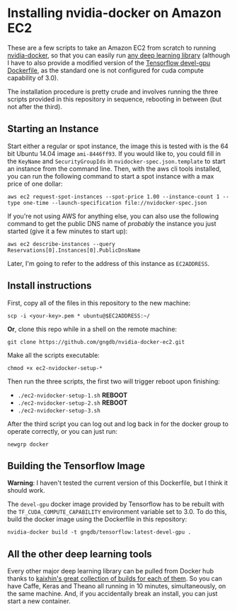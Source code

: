 # Installing nvidia-docker on Amazon EC2 

These are a few scripts to take an Amazon EC2 from scratch to running
[nvidia-docker][nd], so that you can easily run [any deep learning
library][kai] (although I have to also provide a modified version of the
[Tensorflow devel-gpu Dockerfile][tensor], as the standard one is not
configured for cuda compute capability of 3.0).

The installation procedure is pretty crude and involves running the three
scripts provided in this repository in sequence, rebooting in between (but
not after the third).

## Starting an Instance

Start either a regular or spot instance, the image this is tested with is
the 64 bit Ubuntu 14.04 image `ami-8446ff93`. If you would like to, you
could fill in the `KeyName` and `SecurityGroupIds` in
`nvidocker-spec.json.template` to start an instance from the command line.
Then, with the aws cli tools installed, you can run the following command
to start a spot instance with a max price of one dollar:

```
aws ec2 request-spot-instances --spot-price 1.00 --instance-count 1 --type one-time --launch-specification file://nvidocker-spec.json
```

If you're not using AWS for anything else, you can also use the following
command to get the public DNS name of _probably_ the instance you just
started (give it a few minutes to start up):

```
aws ec2 describe-instances --query Reservations[0].Instances[0].PublicDnsName
```

Later, I'm going to refer to the address of this instance as `EC2ADDRESS`. 

## Install instructions

First, copy all of the files in this repository to the new machine:

```
scp -i <your-key>.pem * ubuntu@$EC2ADDRESS:~/
```

__Or__, clone this repo while in a shell on the remote machine:

```
git clone https://github.com/gngdb/nvidia-docker-ec2.git
```

Make all the scripts executable:

```
chmod +x ec2-nvidocker-setup-*
```

Then run the three scripts, the first two will trigger reboot upon
finishing:

* `./ec2-nvidocker-setup-1.sh` __REBOOT__
* `./ec2-nvidocker-setup-2.sh` __REBOOT__
* `./ec2-nvidocker-setup-3.sh` 

After the third script you can log out and log back in for the docker group
to operate correctly, or you can just run:

```
newgrp docker
```

## Building the Tensorflow Image

__Warning__: I haven't tested the current version of this Dockerfile, but I
think it should work.

The `devel-gpu` docker image provided by Tensorflow has to be rebuilt with
the `TF_CUDA_COMPUTE_CAPABILITY` environment variable set to 3.0. To do
this, build the docker image using the Dockerfile in this repository:

```
nvidia-docker build -t gngdb/tensorflow:latest-devel-gpu .
```

## All the other deep learning tools

Every other major deep learning library can be pulled from Docker hub
thanks to [kaixhin's great collection of builds for each of them][kai]. So
you can have Caffe, Keras and Theano all running in 10 minutes,
simultaneously, on the same machine. And, if you accidentally break an
install, you can just start a new container.

[nd]: https://github.com/NVIDIA/nvidia-docker 
[kai]: https://github.com/Kaixhin/dockerfiles 
[tensor]: https://github.com/tensorflow/tensorflow/blob/master/tensorflow/tools/docker/Dockerfile.devel-gpu
